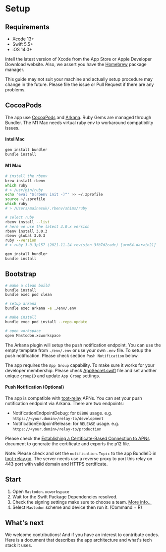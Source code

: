 # Setup

## Requirements

- Xcode 13+
- Swift 5.5+
- iOS 14.0+


Intell the latest version of Xcode from the App Store or Apple Developer Download website. Also, we assert you have the [Homebrew](https://brew.sh) package manager.  

This guide may not suit your machine and actually setup procedure may change in the future. Please file the issue or Pull Request if there are any problems.

## CocoaPods
The app use [CocoaPods]() and [Arkana](https://github.com/rogerluan/arkana). Ruby Gems are managed through Bundler. The M1 Mac needs virtual ruby env to workaround compatibility issues.

#### Intel Mac

```zsh
gem install bundler
bundle install
```

#### M1 Mac

```zsh
# install the rbenv
brew install rbenv
which ruby
# > /usr/bin/ruby
echo 'eval "$(rbenv init -)"' >> ~/.zprofile
source ~/.zprofile
which ruby
# > /Users/mainasuk/.rbenv/shims/ruby

# select ruby
rbenv install --list
# here we use the latest 3.0.x version
rbenv install 3.0.3
rbenv global 3.0.3
ruby --version
# > ruby 3.0.3p157 (2021-11-24 revision 3fb7d2cadc) [arm64-darwin21]

gem install bundler
bundle install
```

## Bootstrap

```zsh
# make a clean build
bundle install
bundle exec pod clean

# setup arkana
bundle exec arkana -e ./env/.env

# make install
bundle exec pod install --repo-update

# open workspace
open Mastodon.xcworkspace
```

The Arkana plugin will setup the push notification endpoint. You can use the empty template from `./env/.env` or use your own `.env` file. To setup the push notification. Please check section `Push Notification` below.

The app requires the `App Group` capability. To make sure it works for your developer membership. Please check [AppSecret.swift](../AppShared/AppSecret.swift) file and set another unique `groupID` and update `App Group` settings.

#### Push Notification (Optional)
The app is compatible with [toot-relay](https://github.com/DagAgren/toot-relay) APNs. You can set your push notification endpoint via Arkana. There are two endpoints:
- NotificationEndpointDebug: for `DEBUG` usage. e.g. `https://<your.domin>/relay-to/development`
- NotificationEndpointRelease: for `RELEASE` usage. e.g. `https://<your.domin>/relay-to/production`

Please check the [Establishing a Certificate-Based Connection to APNs
](https://developer.apple.com/documentation/usernotifications/setting_up_a_remote_notification_server/establishing_a_certificate-based_connection_to_apns) document to generate the certificate and exports the p12 file.

Note: 
Please check and set the `notification.Topic` to the app BundleID in [toot-relay.go](https://github.com/DagAgren/toot-relay/blob/f9d6894040509881fee845972cd38ec6cd8f5a11/toot-relay.go#L112). The server needs use a reverse proxy to port this relay on 443 port with valid domain and HTTPS certificate.

## Start
1. Open `Mastodon.xcworkspace` 
2. Wait for the Swift Package Dependencies resolved. 
2. Check the signing settings make sure to choose a team. [More info…](https://help.apple.com/xcode/mac/current/#/dev23aab79b4)
3. Select `Mastodon` scheme and device then run it. (Command + R)

## What's next

We welcome contributions! And if you have an interest to contribute codes. Here is a document that describes the app architecture and what's tech stack it uses.